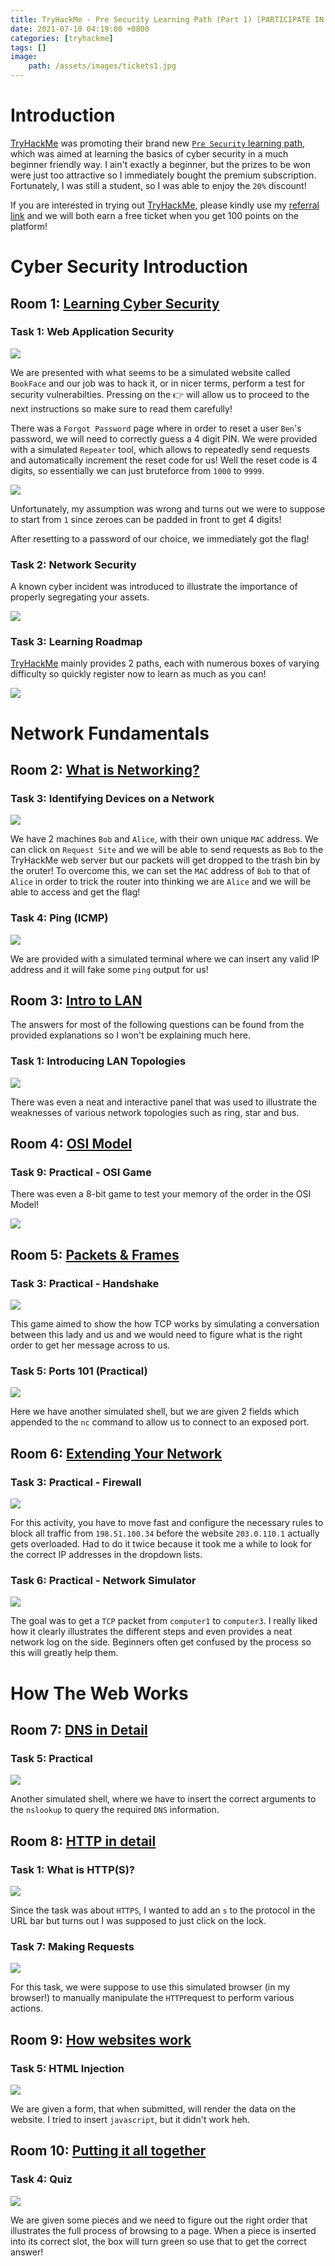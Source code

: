 ```yaml
---
title: TryHackMe - Pre Security Learning Path (Part 1) [PARTICIPATE IN THE GIVEAWAY!]
date: 2021-07-10 04:19:00 +0800
categories: [tryhackme]
tags: []
image:
    path: /assets/images/tickets1.jpg
---
```


# Introduction

[TryHackMe](https://tryhackme.com) was promoting their brand new [`Pre Security` learning path](https://tryhackme.com/path/outline/presecurity), which was aimed at learning the basics of cyber security in a much beginner friendly way. I ain't exactly a beginner, but the prizes to be won were just too attractive so I immediately bought the premium subscription. Fortunately, I was still a student, so I was able to enjoy the `20%` discount! 

If you are interested in trying out [TryHackMe](https://tryhackme.com), please kindly use my [referral link](https://tryhackme.com/signup?referrer=df947ec74564a48cda33becfe50cfd85da3c49bd) and we will both earn a free ticket when you get 100 points on the platform!

# Cyber Security Introduction

## Room 1: [Learning Cyber Security](https://tryhackme.com/room/beginnerpathintro)

### Task 1: Web Application Security

![](/assets/images/tickets1-1.jpg)

We are presented with what seems to be a simulated website called `BookFace` and our job was to hack it, or in nicer terms, perform a test for security vulnerabilties. Pressing on the 👉 will allow us to proceed to the next instructions so make sure to read them carefully! 

There was a `Forgot Password` page where in order to reset a user `Ben`'s password, we will need to correctly guess a 4 digit PIN. We were provided with a simulated `Repeater` tool, which allows to repeatedly send requests and automatically increment the reset code for us! Well the reset code is 4 digits, so essentially we can just bruteforce from `1000` to `9999`. 

![](/assets/images/tickets1-6.jpg)

Unfortunately, my assumption was wrong and turns out we were to suppose to start from `1` since zeroes can be padded in front to get 4 digits! 

After resetting to a password of our choice, we immediately got the flag!


### Task 2: Network Security

A known cyber incident was introduced to illustrate the importance of properly segregating your assets.

![](/assets/images/tickets1-7.jpg)

### Task 3: Learning Roadmap

[TryHackMe](https://tryhackme.com) mainly provides 2 paths, each with numerous boxes of varying difficulty so quickly register now to learn as much as you can!

![](https://i.imgur.com/uWQ9HsM.png)

# Network Fundamentals

## Room 2: [What is Networking?](https://tryhackme.com/room/whatisnetworking)

### Task 3: Identifying Devices on a Network 


![](/assets/images/tickets1-8.jpg)

We have 2 machines `Bob` and `Alice`, with their own unique `MAC` address. We can click on `Request Site` and we will be able to send requests as `Bob` to the TryHackMe web server but our packets will get dropped to the trash bin by the oruter! To overcome this, we can set the `MAC` address of `Bob` to that of `Alice` in order to trick the router into thinking we are `Alice` and we will be able to access and get the flag!

### Task 4: Ping (ICMP) 

![](/assets/images/tickets1-9.jpg)

We are provided with a simulated terminal where we can insert any valid IP address and it will fake some `ping` output for us!

## Room 3: [Intro to LAN](https://tryhackme.com/room/introtolan)

The answers for most of the following questions can be found from the provided explanations so I won't be explaining much here.

### Task 1: Introducing LAN Topologies 

![](/assets/images/tickets1-10.jpg)

There was even a neat and interactive panel that was used to illustrate the weaknesses of various network topologies such as ring, star and bus.

## Room 4: [OSI Model](https://tryhackme.com/room/osimodelzi)

### Task 9: Practical - OSI Game

There was even a 8-bit game to test your memory of the order in the OSI Model!

![](/assets/images/tickets1-11.jpg)

## Room 5: [Packets & Frames](https://tryhackme.com/room/packetsframes)

### Task 3: Practical - Handshake 

![](/assets/images/tickets1-12.jpg)

This game aimed to show the how TCP works by simulating a conversation between this lady and us and we would need to figure what is the right order to get her message across to us.

### Task 5: Ports 101 (Practical) 

![](/assets/images/tickets1-13.jpg)

Here we have another simulated shell, but we are given 2 fields which appended to the `nc` command to allow us to connect to an exposed port.

## Room 6: [Extending Your Network](https://tryhackme.com/room/extendingyournetwork)

### Task 3: Practical - Firewall 

![](/assets/images/tickets1-14.jpg)

For this activity, you have to move fast and configure the necessary rules to block all traffic from `198.51.100.34` before the website `203.0.110.1` actually gets overloaded. Had to do it twice because it took me a while to look for the correct IP addresses in the dropdown lists.

### Task 6: Practical - Network Simulator 

![](/assets/images/tickets1-15.jpg)

The goal was to get a `TCP` packet from `computer1` to `computer3`. I really liked how it clearly illustrates the different steps and even provides a neat network log on the side. Beginners often get confused by the process so this will greatly help them.

# How The Web Works

## Room 7: [DNS in Detail](https://tryhackme.com/room/dnsindetail)

### Task 5: Practical

![](/assets/images/tickets1-16.jpg)

Another simulated shell, where we have to insert the correct arguments to the `nslookup` to query the required `DNS` information.

## Room 8: [HTTP in detail](https://tryhackme.com/room/httpindetail)

### Task 1: What is HTTP(S)? 

![](/assets/images/tickets1-17.jpg)

Since the task was about `HTTPS`, I wanted to add an `s` to the protocol in the URL bar but turns out I was supposed to just click on the lock.

### Task 7: Making Requests 

![](/assets/images/tickets1-18.jpg)

For this task, we were suppose to use this simulated browser (in my browser!) to manually manipulate the `HTTP`request to perform various actions. 

## Room 9: [How websites work](https://tryhackme.com/room/howwebsiteswork)

### Task 5: HTML Injection 

![](/assets/images/tickets1-19.jpg)

We are given a form, that when submitted, will render the data on the website. I tried to insert `javascript`, but it didn't work heh.

## Room 10: [Putting it all together](https://tryhackme.com/room/puttingitalltogether)

### Task 4: Quiz 

![](/assets/images/tickets1-20.jpg)

We are given some pieces and we need to figure out the right order that illustrates the full process of browsing to a page. When a piece is inserted into its correct slot, the box will turn green so use that to get the correct answer!